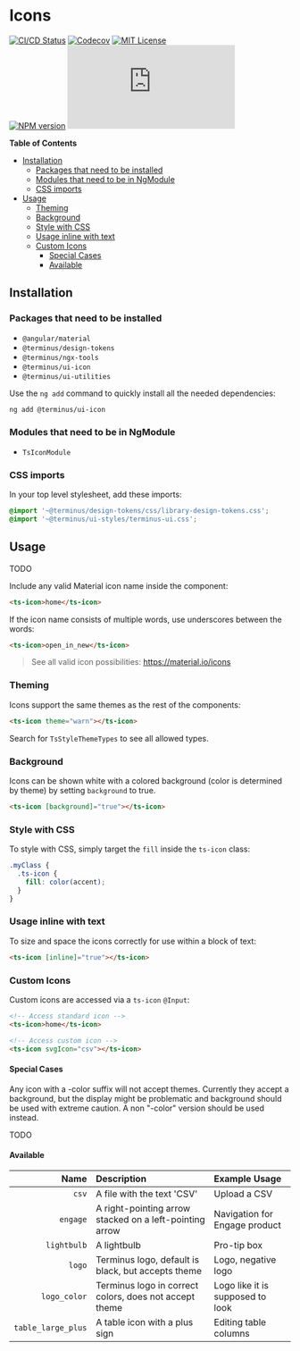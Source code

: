 <h1>Icons</h1>

[![CI/CD Status][github-action-badge]][github-action-link] [![Codecov][codecov-badge]][codecov-project] [![MIT License][license-image]][license-url]  
[![NPM version][npm-version-image]][npm-package] [![Library size][file-size-badge]][raw-distribution-js]

<!-- START doctoc generated TOC please keep comment here to allow auto update -->
<!-- DON'T EDIT THIS SECTION, INSTEAD RE-RUN doctoc TO UPDATE -->
**Table of Contents**

- [Installation](#installation)
  - [Packages that need to be installed](#packages-that-need-to-be-installed)
  - [Modules that need to be in NgModule](#modules-that-need-to-be-in-ngmodule)
  - [CSS imports](#css-imports)
- [Usage](#usage)
  - [Theming](#theming)
  - [Background](#background)
  - [Style with CSS](#style-with-css)
  - [Usage inline with text](#usage-inline-with-text)
  - [Custom Icons](#custom-icons)
    - [Special Cases](#special-cases)
    - [Available](#available)

<!-- END doctoc generated TOC please keep comment here to allow auto update -->

## Installation

### Packages that need to be installed

- `@angular/material`
- `@terminus/design-tokens`
- `@terminus/ngx-tools`
- `@terminus/ui-icon`
- `@terminus/ui-utilities`

Use the `ng add` command to quickly install all the needed dependencies:

```bash
ng add @terminus/ui-icon
```

### Modules that need to be in NgModule

- `TsIconModule`

### CSS imports

In your top level stylesheet, add these imports:

```css
@import '~@terminus/design-tokens/css/library-design-tokens.css';
@import '~@terminus/ui-styles/terminus-ui.css';
```  

## Usage

TODO

Include any valid Material icon name inside the component:

```html
<ts-icon>home</ts-icon>
```

If the icon name consists of multiple words, use underscores between the words:

```html
<ts-icon>open_in_new</ts-icon>
```

> See all valid icon possibilities: https://material.io/icons


### Theming

Icons support the same themes as the rest of the components:

```html
<ts-icon theme="warn"></ts-icon>
```

Search for `TsStyleThemeTypes` to see all allowed types.


### Background

Icons can be shown white with a colored background (color is determined by theme) by setting `background` to true.

```html
<ts-icon [background]="true"></ts-icon>
```


### Style with CSS

To style with CSS, simply target the `fill` inside the `ts-icon` class:

```scss
.myClass {
  .ts-icon {
    fill: color(accent);
  }
}
```


### Usage inline with text

To size and space the icons correctly for use within a block of text:

```html
<ts-icon [inline]="true"></ts-icon>
```

### Custom Icons

Custom icons are accessed via a `ts-icon` `@Input`:


```html
<!-- Access standard icon -->
<ts-icon>home</ts-icon>

<!-- Access custom icon -->
<ts-icon svgIcon="csv"></ts-icon>
```

#### Special Cases

Any icon with a -color suffix will not accept themes. Currently they accept a background, but the display might be
problematic and background should be used with extreme caution. A non "-color" version should be used instead.


TODO
#### Available

|               Name | Description                                             | Example Usage                    |
|-------------------:|:--------------------------------------------------------|:---------------------------------|
|              `csv` | A file with the text 'CSV'                              | Upload a CSV                     |
|           `engage` | A right-pointing arrow stacked on a left-pointing arrow | Navigation for Engage product    |
|        `lightbulb` | A lightbulb                                             | Pro-tip box                      |
|             `logo` | Terminus logo, default is black, but accepts theme      | Logo, negative logo              |
|       `logo_color` | Terminus logo in correct colors, does not accept theme  | Logo like it is supposed to look |
| `table_large_plus` | A table icon with a plus sign                           | Editing table columns            |


<!-- Links -->
[license-url]:         https://github.com/GetTerminus/terminus-oss/blob/release/LICENSE
[license-image]:       http://img.shields.io/badge/license-MIT-blue.svg
[codecov-project]:     https://codecov.io/gh/GetTerminus/terminus-oss
[codecov-badge]:       https://codecov.io/gh/GetTerminus/terminus-oss/branch/release/graph/badge.svg
[npm-version-image]:   http://img.shields.io/npm/v/@terminus/ui-icon.svg
[npm-package]:         https://www.npmjs.com/package/@terminus/ui-icon
[github-action-badge]: https://github.com/GetTerminus/terminus-oss/workflows/Release%20CI/badge.svg
[github-action-link]:  https://github.com/GetTerminus/terminus-oss/actions?query=workflow%3A%22CI+Release%22
[file-size-badge]:     http://img.badgesize.io/https://unpkg.com/@terminus/ui-icon/bundles/terminus-ui-icon.umd.min.js?compression=gzip
[raw-distribution-js]: https://unpkg.com/@terminus/ui-icon/bundles/terminus-ui-icon.umd.js
